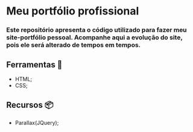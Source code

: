 # Meu portfólio profissional
### Este repositório apresenta o código utilizado para fazer meu site-portfólio pessoal. Acompanhe aqui a evolução do site, pois ele será alterado de tempos em tempos. 

## Ferramentas 🧱

* HTML;
* CSS;

## Recursos 📦

* Parallax(JQuery);
